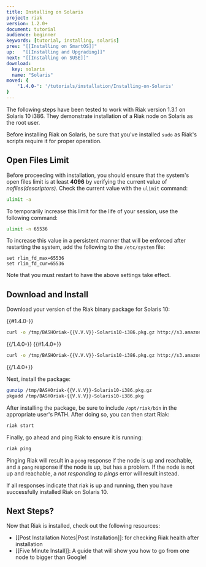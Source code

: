 ```yaml
---
title: Installing on Solaris
project: riak
version: 1.2.0+
document: tutorial
audience: beginner
keywords: [tutorial, installing, solaris]
prev: "[[Installing on SmartOS]]"
up:   "[[Installing and Upgrading]]"
next: "[[Installing on SUSE]]"
download:
  key: solaris
  name: "Solaris"
moved: {
    '1.4.0-': '/tutorials/installation/Installing-on-Solaris'
}
---
```


The following steps have been tested to work with Riak version 1.3.1 on Solaris 10 i386. They demonstrate installation of a Riak node on Solaris as the root user.

<div class="note">Before installing Riak on Solaris, be sure that you've
installed <code>sudo</code> as Riak's scripts require it for proper operation.</div>

## Open Files Limit

Before proceeding with installation, you should ensure that the system's open files limit is at least **4096** by verifying the current value of *nofiles(descriptors)*. Check the current value with the `ulimit` command:

```bash
ulimit -a
```

To temporarily increase this limit for the life of your session, use the following command:

```bash
ulimit -n 65536
```

To increase this value in a persistent manner that will be enforced after restarting the system, add the following to the `/etc/system` file:

```
set rlim_fd_max=65536
set rlim_fd_cur=65536
```

Note that you must restart to have the above settings take effect.

## Download and Install

Download your version of the Riak binary package for Solaris 10:

{{#1.4.0-}}

```bash
curl -o /tmp/BASHOriak-{{V.V.V}}-Solaris10-i386.pkg.gz http://s3.amazonaws.com/downloads.basho.com/riak/{{V.V}}/{{V.V.V}}/solaris/10/BASHOriak-{{V.V.V}}-1-Solaris10-i386.pkg.gz
```
{{/1.4.0-}}
{{#1.4.0+}}

```bash
curl -o /tmp/BASHOriak-{{V.V.V}}-Solaris10-i386.pkg.gz http://s3.amazonaws.com/downloads.basho.com/riak/{{V.V}}/{{V.V.V}}/solaris/10/BASHOriak-{{V.V.V}}-Solaris10-x86_64.pkg.gz
```
{{/1.4.0+}}

Next, install the package:

```bash
gunzip /tmp/BASHOriak-{{V.V.V}}-Solaris10-i386.pkg.gz
pkgadd /tmp/BASHOriak-{{V.V.V}}-Solaris10-i386.pkg
```

After installing the package, be sure to include `/opt/riak/bin` in the
appropriate user's PATH. After doing so, you can then start Riak:

```bash
riak start
```


Finally, go ahead and ping Riak to ensure it is running:

```bash
riak ping
```

Pinging Riak will result in a `pong` response if the node is up and reachable, and a `pang` response if the node is up, but has a problem. If the node is not up and reachable, a *not responding to pings* error will result instead.

If all responses indicate that riak is up and running, then you have successfully installed Riak on Solaris 10.

## Next Steps?

Now that Riak is installed, check out the following resources:

-   [[Post Installation Notes|Post Installation]]: for checking Riak health after installation
-   [[Five Minute Install]]: A  guide that will show you how to go from one
    node to bigger than Google!
